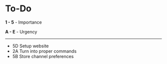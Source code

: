 # To-Do
**1 - 5** - Importance

**A - E** - Urgency
***
* 5D Setup website
* 2A Turn into proper commands
* 5B Store channel preferences
